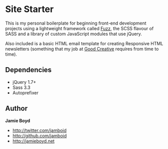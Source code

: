 # Site Starter

This is my personal boilerplate for beginning front-end development projects using a lightweight framework called [Fuzz](https://github.com/jamboid/Fuzz), the SCSS flavour of SASS and a library of custom JavaScript modules that use jQuery.

Also included is a basic HTML email template for creating Responsive HTML newsletters (something that my job at [Good Creative](http://www.wearegood.com) requires from time to time).

## Dependencies

- jQuery 1.7+
- Sass 3.3
- Autoprefixer

## Author

**Jamie Boyd**

+ http://twitter.com/jamboid
+ http://github.com/jamboid
+ http://jamieboyd.net
